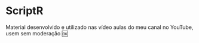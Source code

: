 # **ScriptR**

Material desenvolvido e utilizado nas vídeo aulas do meu canal no YouTube, usem sem moderação :ok:

